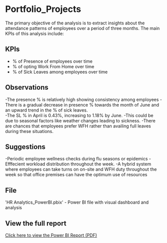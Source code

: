 # Portfolio_Projects
The primary objective of the analysis is to extract insights about the attendance patterns of employees over a period of three months. The main KPIs of this analysis include:
## KPIs

- % of Presence of employees over time
- % of opting Work From Home over time
- % of Sick Leaves among employees over time

## Observations

-The presence % is relatively high showing consistency among employees
-There is a gradual decrease in presence % towards the month of June and an upward trend in the % of sick leaves.  
-The SL % in April is 0.43%, increasing to 1.18% by June.
-This could be due to seasonal factors like weather changes  leading to sickness. 
-There are chances that employees prefer WFH rather than availing full leaves during these situations.

## Suggestions

-Periodic employee wellness checks during flu seasons or epidemics
-Efffecient workload distribution throughout the week.
-A hybrid system where employees can take turns on on-site and WFH duty throughout the week so that office premises can have the optimum use of resources

## File
'HR Analytics_PowerBI.pbix' - Power BI file with visual dashboard and analysis

## View the full report
[Click here to view the Power BI Report (PDF)](https://drive.google.com/file/d/1j48BNh93sQREbkMgmWhZE0IIvBrU_NuG/view?usp=sharing)


